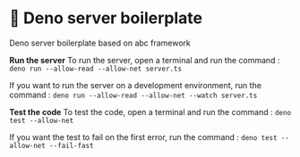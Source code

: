 # 🦕 Deno server boilerplate

Deno server boilerplate based on abc framework

**Run the server** To run the server, open a terminal and run the command :
`deno run --allow-read --allow-net server.ts`

If you want to run the server on a development environment, run the command :
`deno run --allow-read --allow-net --watch server.ts`

**Test the code** To test the code, open a terminal and run the command :
`deno test --allow-net`

If you want the test to fail on the first error, run the command :
`deno test --allow-net --fail-fast`
